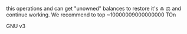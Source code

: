  this operations and can get "unowned" balances to restore it's ♎ ⚖️ and continue working. We recommend to top ~10000009000000000 TOn

GNU v3
